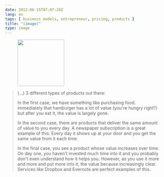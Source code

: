 ```yaml
---
date: 2012-06-15T07:07:28Z
lang: en
tags: [ business models, entrepreneur, pricing, products ]
title: "(image)"
type: image
---
```


<figure>
<a
href="https://hugo.ferreira.cc/3-different-types-of-products-out-there-in/attachment/738/"
rel="attachment"><img
src="/wp-content/uploads/2012/06/tumblr_m5nng41AsU1qz82meo1_1280-150x150.png"
width="150" height="150" /></a></figure>

> (...) 3 different types of products out there:
>
> In the first case, we have something like purchasing food. Immediately
> that hamburger has a lot of value (you're hungry right?) but after you
> eat it, the value is largely gone.
>
> In the second case, there are products that deliver the same amount of
> value to you every day. A newspaper subscription is a great example of
> this. Every day it shows up at your door and you get the same value
> from it each time.
>
> In the final case, you see a product whose value increases over time.
> On day one, you haven't invested much time into it and you probably
> don't even understand how it helps you. However, as you use it more
> and more and put more into it, the value because increasingly clear.
> Services like Dropbox and Evernote are perfect examples of this.


